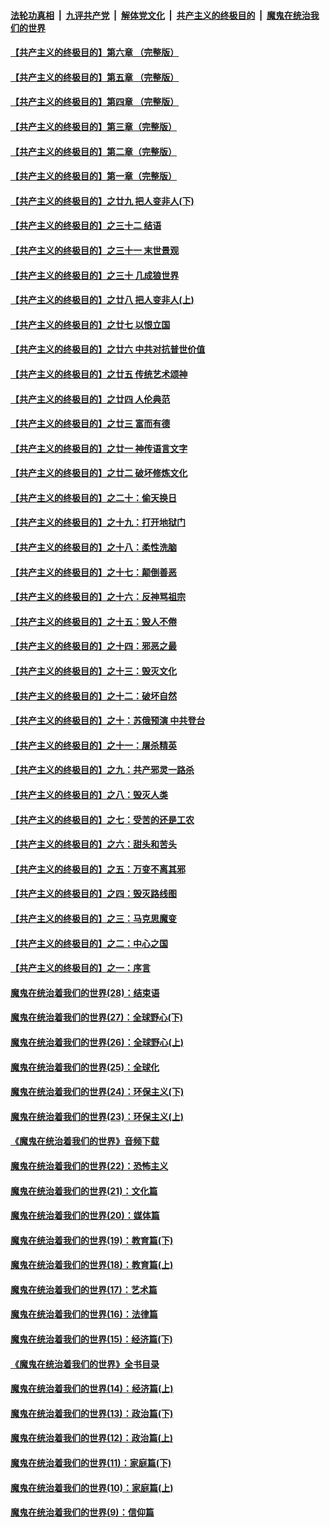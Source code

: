 ####  [法轮功真相](../../../../basic/blob/master/README.md?t=04141501) &nbsp;|&nbsp; [九评共产党](../../../../9ping.md/blob/master/README.md?t=04141501) &nbsp;|&nbsp; [解体党文化](../../../../jtdwh.md/blob/master/README.md?t=04141501)  &nbsp;|&nbsp; [共产主义的终极目的](../../../../gczydzjmd.md/blob/master/README.md?t=04141501) &nbsp;|&nbsp; [魔鬼在统治我们的世界](../../../../mgztzwmdsj.md/blob/master/README.md?t=04141501) 

#### [【共产主义的终极目的】第六章 （完整版）](../pages/nsc422/n11428913.md?t=04141501) 

#### [【共产主义的终极目的】第五章 （完整版）](../pages/nsc422/n11428912.md?t=04141501) 

#### [【共产主义的终极目的】第四章 （完整版）](../pages/nsc422/n11428907.md?t=04141501) 

#### [【共产主义的终极目的】第三章（完整版）](../pages/nsc422/n11428848.md?t=04141501) 

#### [【共产主义的终极目的】第二章（完整版）](../pages/nsc422/n11428831.md?t=04141501) 

#### [【共产主义的终极目的】第一章（完整版）](../pages/nsc422/n11417651.md?t=04141501) 

#### [【共产主义的终极目的】之廿九 把人变非人(下)](../pages/nsc422/n11344140.md?t=04141501) 

#### [【共产主义的终极目的】之三十二 结语](../pages/nsc422/n11360535.md?t=04141501) 

#### [【共产主义的终极目的】之三十一 末世景观](../pages/nsc422/n11351129.md?t=04141501) 

#### [【共产主义的终极目的】之三十 几成狼世界](../pages/nsc422/n11348280.md?t=04141501) 

#### [【共产主义的终极目的】之廿八 把人变非人(上)](../pages/nsc422/n11340492.md?t=04141501) 

#### [【共产主义的终极目的】之廿七 以恨立国](../pages/nsc422/n11336944.md?t=04141501) 

#### [【共产主义的终极目的】之廿六 中共对抗普世价值](../pages/nsc422/n11324785.md?t=04141501) 

#### [【共产主义的终极目的】之廿五 传统艺术颂神](../pages/nsc422/n11296396.md?t=04141501) 

#### [【共产主义的终极目的】之廿四 人伦典范](../pages/nsc422/n11296397.md?t=04141501) 

#### [【共产主义的终极目的】之廿三 富而有德](../pages/nsc422/n11283598.md?t=04141501) 

#### [【共产主义的终极目的】之廿一 神传语言文字](../pages/nsc422/n11263265.md?t=04141501) 

#### [【共产主义的终极目的】之廿二 破坏修炼文化](../pages/nsc422/n11245728.md?t=04141501) 

#### [【共产主义的终极目的】之二十：偷天换日](../pages/nsc422/n11238846.md?t=04141501) 

#### [【共产主义的终极目的】之十九：打开地狱门](../pages/nsc422/n11206376.md?t=04141501) 

#### [【共产主义的终极目的】之十八：柔性洗脑](../pages/nsc422/n11199994.md?t=04141501) 

#### [【共产主义的终极目的】之十七：颠倒善恶](../pages/nsc422/n11179782.md?t=04141501) 

#### [【共产主义的终极目的】之十六：反神骂祖宗](../pages/nsc422/n11166798.md?t=04141501) 

#### [【共产主义的终极目的】之十五：毁人不倦](../pages/nsc422/n11166792.md?t=04141501) 

#### [【共产主义的终极目的】之十四：邪恶之最](../pages/nsc422/n11150249.md?t=04141501) 

#### [【共产主义的终极目的】之十三：毁灭文化](../pages/nsc422/n11135227.md?t=04141501) 

#### [【共产主义的终极目的】之十二：破坏自然](../pages/nsc422/n11135214.md?t=04141501) 

#### [【共产主义的终极目的】之十：苏俄预演 中共登台](../pages/nsc422/n11118424.md?t=04141501) 

#### [【共产主义的终极目的】之十一：屠杀精英](../pages/nsc422/n11118442.md?t=04141501) 

#### [【共产主义的终极目的】之九：共产邪灵一路杀](../pages/nsc422/n11114139.md?t=04141501) 

#### [【共产主义的终极目的】之八：毁灭人类](../pages/nsc422/n11108503.md?t=04141501) 

#### [【共产主义的终极目的】之七：受苦的还是工农](../pages/nsc422/n11101809.md?t=04141501) 

#### [【共产主义的终极目的】之六：甜头和苦头](../pages/nsc422/n11096971.md?t=04141501) 

#### [【共产主义的终极目的】之五：万变不离其邪](../pages/nsc422/n11091285.md?t=04141501) 

#### [【共产主义的终极目的】之四：毁灭路线图](../pages/nsc422/n11086284.md?t=04141501) 

#### [【共产主义的终极目的】之三：马克思魔变](../pages/nsc422/n11061941.md?t=04141501) 

#### [【共产主义的终极目的】之二：中心之国](../pages/nsc422/n11047728.md?t=04141501) 

#### [【共产主义的终极目的】之一：序言](../pages/nsc422/n11086077.md?t=04141501) 

#### [魔鬼在统治着我们的世界(28)：结束语](../pages/nsc422/n10936246.md?t=04141501) 

#### [魔鬼在统治着我们的世界(27)：全球野心(下)](../pages/nsc422/n10928319.md?t=04141501) 

#### [魔鬼在统治着我们的世界(26)：全球野心(上)](../pages/nsc422/n10900318.md?t=04141501) 

#### [魔鬼在统治着我们的世界(25)：全球化](../pages/nsc422/n10788205.md?t=04141501) 

#### [魔鬼在统治着我们的世界(24)：环保主义(下)](../pages/nsc422/n10695307.md?t=04141501) 

#### [魔鬼在统治着我们的世界(23)：环保主义(上)](../pages/nsc422/n10688613.md?t=04141501) 

#### [《魔鬼在统治着我们的世界》音频下载](../pages/nsc422/n10635553.md?t=04141501) 

#### [魔鬼在统治着我们的世界(22)：恐怖主义](../pages/nsc422/n10614727.md?t=04141501) 

#### [魔鬼在统治着我们的世界(21)：文化篇](../pages/nsc422/n10597706.md?t=04141501) 

#### [魔鬼在统治着我们的世界(20)：媒体篇](../pages/nsc422/n10586579.md?t=04141501) 

#### [魔鬼在统治着我们的世界(19)：教育篇(下)](../pages/nsc422/n10564808.md?t=04141501) 

#### [魔鬼在统治着我们的世界(18)：教育篇(上)](../pages/nsc422/n10526970.md?t=04141501) 

#### [魔鬼在统治着我们的世界(17)：艺术篇](../pages/nsc422/n10499093.md?t=04141501) 

#### [魔鬼在统治着我们的世界(16)：法律篇](../pages/nsc422/n10485969.md?t=04141501) 

#### [魔鬼在统治着我们的世界(15)：经济篇(下)](../pages/nsc422/n10469975.md?t=04141501) 

#### [《魔鬼在统治着我们的世界》全书目录](../pages/nsc422/n10464261.md?t=04141501) 

#### [魔鬼在统治着我们的世界(14)：经济篇(上)](../pages/nsc422/n10457370.md?t=04141501) 

#### [魔鬼在统治着我们的世界(13)：政治篇(下)](../pages/nsc422/n10448270.md?t=04141501) 

#### [魔鬼在统治着我们的世界(12)：政治篇(上)](../pages/nsc422/n10444576.md?t=04141501) 

#### [魔鬼在统治着我们的世界(11)：家庭篇(下)](../pages/nsc422/n10440961.md?t=04141501) 

#### [魔鬼在统治着我们的世界(10)：家庭篇(上)](../pages/nsc422/n10435448.md?t=04141501) 

#### [魔鬼在统治着我们的世界(9)：信仰篇](../pages/nsc422/n10432159.md?t=04141501) 

